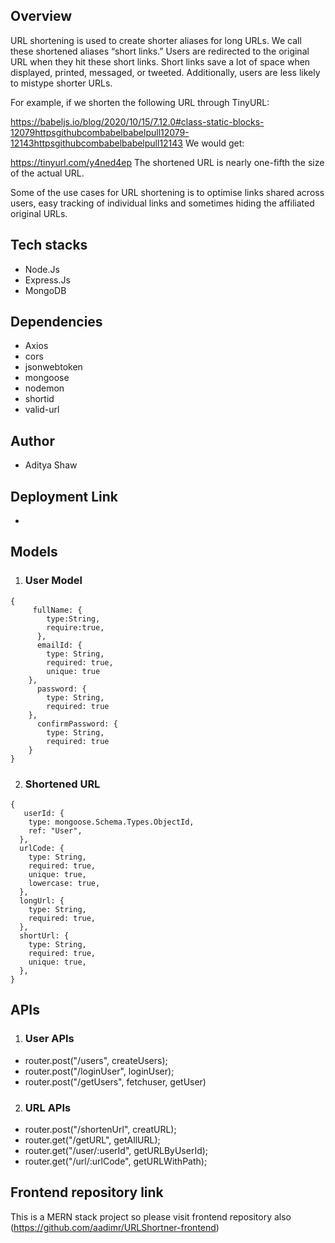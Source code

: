 ## Overview
URL shortening is used to create shorter aliases for long URLs. We call these shortened aliases “short links.” Users are redirected to the original URL when they hit these short links. Short links save a lot of space when displayed, printed, messaged, or tweeted. Additionally, users are less likely to mistype shorter URLs.

For example, if we shorten the following URL through TinyURL:

https://babeljs.io/blog/2020/10/15/7.12.0#class-static-blocks-12079httpsgithubcombabelbabelpull12079-12143httpsgithubcombabelbabelpull12143 We would get:

https://tinyurl.com/y4ned4ep The shortened URL is nearly one-fifth the size of the actual URL.

Some of the use cases for URL shortening is to optimise links shared across users, easy tracking of individual links and sometimes hiding the affiliated original URLs.

## Tech stacks
-  Node.Js
-  Express.Js
-  MongoDB

## Dependencies
-  Axios
-  cors
-  jsonwebtoken
-  mongoose
-  nodemon
-  shortid
-  valid-url

## Author
-  Aditya Shaw

## Deployment Link
-

## Models

1. ### User Model
```
{
     fullName: {
        type:String,
        require:true,
      },
      emailId: {
        type: String,
        required: true,
        unique: true
    },
      password: {
        type: String,
        required: true
    },
      confirmPassword: {
        type: String,
        required: true
    }
}
```
2. ### Shortened URL 
```
{
   userId: {
    type: mongoose.Schema.Types.ObjectId,
    ref: "User",
  },
  urlCode: {
    type: String,
    required: true,
    unique: true,
    lowercase: true,
  },
  longUrl: {
    type: String,
    required: true,
  },
  shortUrl: {
    type: String,
    required: true,
    unique: true,
  },
}
```

## APIs
1. ### User APIs
-  router.post("/users", createUsers);
-  router.post("/loginUser", loginUser);
-  router.post("/getUsers", fetchuser, getUser)

2. ### URL APIs
-  router.post("/shortenUrl", creatURL);
-  router.get("/getURL", getAllURL);
-  router.get("/user/:userId", getURLByUserId);
-  router.get("/url/:urlCode", getURLWithPath);

## Frontend repository link
This is a MERN stack project so please visit frontend repository also (https://github.com/aadimr/URLShortner-frontend)
